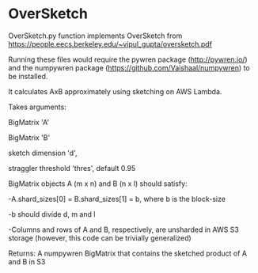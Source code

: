 # OverSketch

OverSketch.py function implements OverSketch from 
https://people.eecs.berkeley.edu/~vipul_gupta/oversketch.pdf

Running these files would require the pywren package (http://pywren.io/) and the numpywren package (https://github.com/Vaishaal/numpywren) to be installed.

It calculates AxB approximately using sketching on AWS Lambda.

Takes arguments: 

BigMatrix 'A' 

BigMatrix 'B' 

sketch dimension 'd', 

straggler threshold 'thres', default 0.95 

BigMatrix objects A (m x n) and B (n x l) should satisfy:

-A.shard_sizes[0] = B.shard_sizes[1] = b, where b is the block-size

-b should divide d, m and l

-Columns and rows of A and B, respectively, are unsharded in AWS S3 storage (however, this code can be trivially generalized)

Returns: A numpywren BigMatrix that contains the sketched product of A and B in S3

